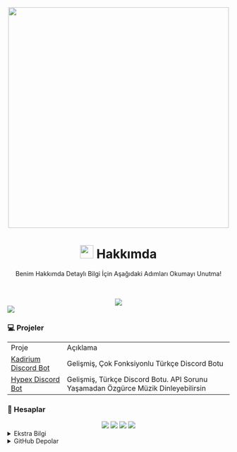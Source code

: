 <div align="center">
<img src= "https://user-images.githubusercontent.com/52673172/148129605-f5beb7f1-d0e7-4962-92da-059ec3eb87e9.png" width="500px">
</div>

<div align="center">
  <h1><img src="https://raw.githubusercontent.com/iampavangandhi/iampavangandhi/master/gifs/Hi.gif" width="30px"> Hakkımda</h1> 
  <!-- <p>Discord Onaylı Geliştiriciyim.</p> -->
    <p>Benim Hakkımda Detaylı Bilgi İçin Aşağıdaki Adımları Okumayı Unutma!</p>
  <br>
  <br>
</div>

<!-- Yazı Presence Kısmı -->
<div align="center">
  <img src= "https://readme-typing-svg.herokuapp.com?color=EFFF46&background=FF000000&center=yanl%C4%B1%C5%9F&vCenter=yanl%C4%B1%C5%9F&lines=Kadirium+Developer;JavaScript;NodeJS;TypeScript;Java;Web+Design;Web+Developer">
</div>

<!-- Spotify Presence Kısmı -->
 <div align= "left">
    <img src= "https://spotify-recently-played-readme.vercel.app/api?user=3ps0gb42l4ebj1s1qaofqq3iq&count=1">
</div>
 
<!-- Discord Presence Kısmı -->
<!-- 
<div align="right">
    <a href="https://discord.com/users/425656085228027904" target="_blank">
  <img src="https://lanyard-profile-readme.vercel.app/api/425656085228027904"></a>
</div>
   -->

 ### 💻 Projeler
<table align="center">
  <tr>
    <td>Proje</td>
    <td>Açıklama</td>
  </tr>
  <tr>
    <td><a href="https://discord.com/api/oauth2/authorize?client_id=548838888777580554&permissions=8&redirect_uri=https%3A%2F%2Fdiscord.com%2Finvite%2Fxhx7hVyV2N&response_type=code&scope=bot%20guilds.join%20applications.commands">Kadirium Discord Bot</a></td>
    <td>Gelişmiş, Çok Fonksiyonlu Türkçe Discord Botu</td>
  </tr>
  <tr>
    <td><a href="https://discord.com/api/oauth2/authorize?client_id=996027272442171432&permissions=8&redirect_uri=https%3A%2F%2Fdiscord.com%2Finvite%2Fxhx7hVyV2N&response_type=code&scope=guilds.join%20bot%20applications.commands">Hypex Discord Bot</a></td>
    <td>Gelişmiş, Türkçe Discord Botu. API Sorunu Yaşamadan Özgürce Müzik Dinleyebilirsin</td>
  </tr>
</table>
  
  
### 👤 Hesaplar
<div align="center">
   <a href="https://discord.com/users/425656085228027904" target"blank_"><img src="https://img.shields.io/badge/discord%20-111111.svg?&style=for-the-badge&logo=discord&logoColor=white"></a>
  <a href="https://www.youtube.com/channel/UCZpodmb0g4T9zfR03Pp9RkQ/" target"blank_"><img src="https://img.shields.io/badge/Youtube%20-111111.svg?&style=for-the-badge&logo=youtube&logoColor=white"></a>
   <a href="https://github.com/memetkya" target"blank_"><img src="https://img.shields.io/badge/GitHub%20-111111.svg?&style=for-the-badge&logo=github&logoColor=white"></a>
 <!--  <a href="https://open.spotify.com/user/q3g6qbtferll26lky9bptfwfn?si=35881eab86bd4b2a" target"blank_"><img src="https://img.shields.io/badge/Spotify%20-111111.svg?&style=for-the-badge&logo=spotify&logoColor=white"></a>
       <a href="https://twitter.com/ervelll" target"blank_"><img src="https://img.shields.io/badge/Twitter%20-111111.svg?&style=for-the-badge&logo=twitter&logoColor=white"></a>
  -->
<a href="https://discord.gg/RRhWDTmP5K" target"blank_"><img src="https://img.shields.io/badge/server%20-111111.svg?&style=for-the-badge&logo=discord&logoColor=white"></a>
</div>
  
<details>
<summary>Ekstra Bilgi</summary>
<!-- Ekstra Bilgi Kısmı -->
  <div align ="center">
    <a href="https://github.com/memetkya">
    <img src="https://github-readme-stats.vercel.app/api?username=memetkya&count_private=true&show_icons=true&hide_border=true&include_all_commits=true&theme=tokyonight&custom_title=memetkya%27s%20GitHub%20Stats"></a> 
  </div>
  
  <div align ="center">
    <a href="https://github.com/memetkya">
    <img src="https://github-readme-stats.vercel.app/api/top-langs/?username=memetkya">
    </a> 
  </div>

  <div align ="center">
    <a href="https://github.com/memetkya">
    <img src="https://github-readme-stats.vercel.app/api/top-langs/?username=memetkya&layout=compact">
    </a> 
  </div>
  
  <div aligj ="center">
    <a href="https://github.com/memetkya">
    <img src="https://github-readme-stats.vercel.app/api/wakatime?username=memetkya&layout=compact">
    </a>
  </div>
  
</details>

<details>
<summary>GitHub Depolar</summary>
<!-- Github Depo Kısmı -->
  <a href="https://github.com/memetkya/GitHub_Depo">
    <img align="center" src="https://github-readme-stats.vercel.app/api/pin/?username=memetkya&repo=github-readme-stats" />
  </a>
  <a href="https://github.com/memetkya/GitHub_Depo">
    <img align="center" src="https://github-readme-stats.vercel.app/api/pin/?username=memetkya&repo=convoychat" />
  </a>
</details>

<!--
<details>
<summary>Daha Fazla Bilgi</summary>
    
### 💎 Deneyim
<div align="center">
<img src="https://img.shields.io/badge/javascript%20-%23323330.svg?&style=for-the-badge&logo=javascript&logoColor=%23F7DF1E"> 
<img src="https://img.shields.io/badge/python%20-%2343853D.svg?&style=for-the-badge&logo=python&logoColor=white">
<img src="https://img.shields.io/badge/html5%20-%23E34F26.svg?&style=for-the-badge&logo=html5&logoColor=white">  
<img src="https://img.shields.io/badge/-Nodejs-43853d?style=for-the-badge&logo=Node.js&logoColor=white">
  <img src="https://img.shields.io/badge/-C sharp-43853d?style=for-the-badge&logo=C sharp&logoColor=white">
</div>
  
### 📦 Uygulamalar
<div align="center">
<img src="https://img.shields.io/badge/-Firefox-FF7139?style=for-the-badge&logo=firefox-browser&logoColor=white"> 
<img src="https://img.shields.io/badge/-Discord-5865F2?style=for-the-badge&logo=discord&logoColor=white"> 
<img src="https://img.shields.io/badge/-Spotify-1ED760?style=for-the-badge&logo=spotify&logoColor=white">
<img src="https://img.shields.io/badge/-Authy-EC1C24?style=for-the-badge&logo=authy&logoColor=white">
</div>

### ⚙️ Aletler
<div align="center">
<img src="https://img.shields.io/badge/-NPM-CB3837?style=for-the-badge&logo=npm&logoColor=white">
<img src="https://img.shields.io/static/v1?style=for-the-badge&message=pnpm&color=F69220&logo=pnpm&logoColor=FFF&label=">
</div>
</details>
-->
